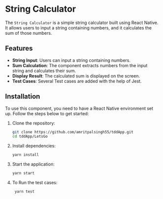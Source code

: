 # String Calculator 

The `String Calculator` is a simple string calculator built using React Native. It allows users to input a string containing numbers, and it calculates the sum of those numbers.

## Features

- **String Input**: Users can input a string containing numbers.
- **Sum Calculation**: The component extracts numbers from the input string and calculates their sum.
- **Display Result**: The calculated sum is displayed on the screen.
- **Test Cases**: Several Test cases are added with the help of Jest.

## Installation

To use this component, you need to have a React Native environment set up. Follow the steps below to get started:

1. Clone the repository:
    ```sh
    git clone https://github.com/amritpalsingh55/tddApp.git
    cd tddApp/LetsGo
    ```

2. Install dependencies:
    ```sh
    yarn install
    ```

3. Start the application:
    ```sh
    yarn start
    ```
4. To Run the test cases:  
   ```sh
    yarn test
    ``` 
